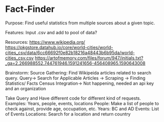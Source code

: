 # Fact-Finder
Purpose:
Find useful statistics from multiple sources about a given topic. 

Features: 
Input .csv and add to pool of data?

Resources: 
https://www.wikipedia.org/
https://pkgstore.datahub.io/core/world-cities/world-cities_csv/data/6cc66692f0e82b18216a48443b6b95da/world-cities_csv.csv
https://artofmemory.com/files/forum/947/initials.txt?_ga=2.266988552.744761946.1591241656-456408965.1590643008


Brainstorm:
  Source Gathering:
  Find Wikipeida articles related to search query. Query-> Search for Applicable Articles -> Scraping -> Finding Statistics/ Facts
  Census Integration-> Not happening, needed an api key and an organization 
  
  Take Query and Have different code for different kind of requests. Examples: Years, people, events, locations
    People: Make a list of people to check against, provide age, occupation, etc.
    Years: BC and AD
    Events: List of Events
    Locations: Search for a location and return country
    
  
 
  

